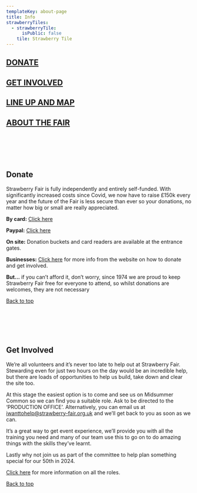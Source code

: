 ```yaml
---
templateKey: about-page
title: Info
strawberryTiles:
  - strawberryTile:
      isPublic: false
    tile: Strawberry Tile
---
```

## [DONATE](#Donate)

## [GET INVOLVED](#GetInvolved)

## [LINE UP AND MAP](https://strawberry-fair.org.uk/about/strawberry-fair-line-up/)

## [ABOUT THE FAIR](https://strawberry-fair.org.uk/about/about-the-fair/)

<div id="Donate" style="height: 70px"></div>

## Donate

Strawberry Fair is fully independently and entirely self-funded. With significantly increased costs since Covid, we now have to raise £150k every year and the future of the Fair is less secure than ever so your donations, no matter how big or small are really appreciated.  

**By card:** [Click here](https://pay.sumup.io/b2c/Q6SY3650)

**Paypal:** [Click here](https://www.paypal.com/donate/?hosted_button_id=TX2E4BTL9HENG)

**On site:** Donation buckets and card readers are available at the entrance gates. 

**Businesses:** [Click here](https://strawberry-fair.org.uk/about/businesses/) for more info from the website on how to donate and get involved. 

**But...** if you can’t afford it, don’t worry, since 1974 we are proud to keep Strawberry Fair free for everyone to attend, so whilst donations are welcomes, they are not necessary 

[Back to top](#) 

<div id="GetInvolved" style="height: 70px"></div>

## Get Involved

We’re all volunteers and it’s never too late to help out at Strawberry Fair. Stewarding even for just two hours on the day would be an incredible help, but there are loads of opportunities to help us build, take down and clear the site too. 

At this stage the easiest option is to come and see us on Midsummer Common so we can find you a suitable role. Ask to be directed to the ‘PRODUCTION OFFICE’. Alternatively, you can email us at [iwanttohelp@strawberry-fair.org.uk](iwanttohelp@strawberry-fair.org.uk) and we’ll get back to you as soon as we can. 

It’s a great way to get event experience, we’ll provide you with all the training you need and many of our team use this to go on to do amazing things with the skills they’ve learnt.  

Lastly why not join us as part of the committee to help plan something special for our 50th in 2024. 

[Click here](https://strawberry-fair.org.uk/about/get-involved/) for more information on all the roles. 

[Back to top](#)
